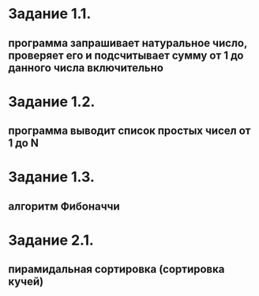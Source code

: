 # Задание 1.1. 
##  программа запрашивает натуральное число, проверяет его и подсчитывает сумму от 1 до данного числа включительно
# Задание 1.2.
##      программа выводит список простых чисел от 1 до N
# Задание 1.3.
##      алгоритм Фибоначчи
# Задание 2.1.
##      пирамидальная сортировка (сортировка кучей)
